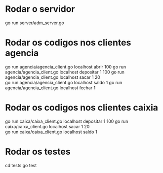 # Rodar o servidor
go run server/adm_server.go

# Rodar os codigos nos clientes agencia
go run agencia/agencia_client.go localhost abrir 100
go run agencia/agencia_client.go localhost depositar 1 100 
go run agencia/agencia_client.go localhost sacar 1 20  
go run agencia/agencia_client.go localhost saldo 1 
go run agencia/agencia_client.go localhost fechar 1

# Rodar os codigos nos clientes caixia
go run caixa/caixa_client.go localhost depositar 1 100 
go run caixa/caixa_client.go localhost sacar 1 20  
go run caixa/caixa_client.go localhost saldo 1    

# Rodar os testes
cd tests
go test

